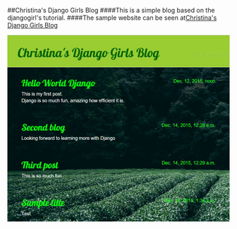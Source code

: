 ##Christina's Django Girls Blog
####This is a simple blog based on the djangogirl's tutorial.
####The sample website can be seen at[Christina's Django Girls Blog](http://christina.pythonanywhere.com/)

![christinas_djangoblog_home_page](/blog/static/image/homepage.jpg)
